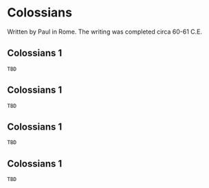 # Colossians

Written by Paul in Rome. The writing was completed circa 60-61 C.E.

## Colossians 1

```
TBD
```


## Colossians 1

```
TBD
```


## Colossians 1

```
TBD
```


## Colossians 1

```
TBD
```


